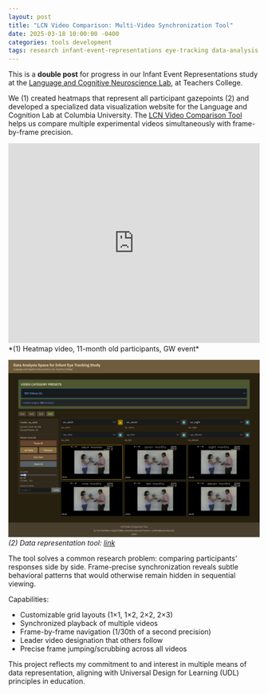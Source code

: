 ```yaml
---
layout: post
title: "LCN Video Comparison: Multi-Video Synchronization Tool"
date: 2025-03-18 10:00:00 -0400
categories: tools development
tags: research infant-event-representations eye-tracking data-analysis tool
---
```


This is a **double post** for progress in our Infant Event Representations study at the [Language and Cognitive Neuroscience Lab](https://www.tc.columbia.edu/lcl/), at Teachers College.

We (1) created heatmaps that represent all participant gazepoints (2) and developed a specialized data visualization website for the Language and Cognition Lab at Columbia University. The [LCN Video Comparison Tool](https://yurigushiken.github.io/LCN-video-viewer/) helps us compare multiple experimental videos simultaneously with frame-by-frame precision.

<iframe width="100%" height="400" src="https://www.youtube.com/embed/LjDz26i2shU" frameborder="0" allow="accelerometer; autoplay; clipboard-write; encrypted-media; gyroscope; picture-in-picture" allowfullscreen></iframe>
*(1) Heatmap video, 11-month old participants, GW event*

![LCN Video Comparison Tool Screenshot](/media/eir-data-visualization.png)
*(2) Data representation tool: [link](https://yurigushiken.github.io/LCN-video-viewer/)*

The tool solves a common research problem: comparing participants' responses side by side. Frame-precise synchronization reveals subtle behavioral patterns that would otherwise remain hidden in sequential viewing.

Capabilities:
- Customizable grid layouts (1×1, 1×2, 2×2, 2×3)
- Synchronized playback of multiple videos
- Frame-by-frame navigation (1/30th of a second precision)
- Leader video designation that others follow
- Precise frame jumping/scrubbing across all videos

This project reflects my commitment to and interest in multiple means of data representation, aligning with Universal Design for Learning (UDL) principles in education.